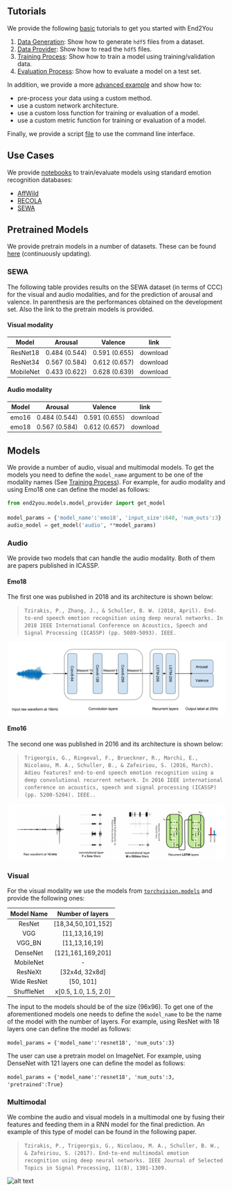 ## Tutorials

We provide the following [basic](tutorials/basic) tutorials to get you started with End2You

1. [Data Generation](tutorials/basic/1.%20Data%20Generation.ipynb): Show how to generate `hdf5` files from a dataset.<br>
2. [Data Provider](tutorials/basic/2.%20Data%20Provider.ipynb): Show how to read the `hdf5` files.<br>
3. [Training Process](tutorials/basic/3.%20Training%20Process.ipynb): Show how to train a model using training/validation data.<br>
4. [Evaluation Process](tutorials/basic/4.%20Evaluation%20Process.ipynb): Show how to evaluate a model on a test set.

In addition, we provide a more [advanced example](advanced/Training.ipynb) and show how to: 
* pre-process your data using a custom method.
* use a custom network architecture.
* use a custom loss function for training or evaluation of a model.
* use a custom metric function for training or evaluation of a model.

Finally, we provide a script [file](cli) to use the command line interface.

## Use Cases

We provide [notebooks](use_cases) to train/evaluate models using standard emotion recognition databases:

* [AffWild](use_cases/AffWild)
* [RECOLA](use_cases/RECOLA)
* [SEWA](use_cases/SEWA)

## Pretrained Models

We provide pretrain models in a number of datasets. These can be found [here](pretrained) (continuously updating).

### SEWA

The following table provides results on the SEWA dataset (in terms of CCC) for the visual and audio modalities, and for the prediction of arousal and valence. In parenthesis are the performances obtained on the development set. Also the link to the pretrain models is provided.

#### Visual modality

| Model | Arousal | Valence | link |
| :---: | :---: | :---: | :---: |
| ResNet18  | 0.484 (0.544) | 0.591 (0.655) | download |
| ResNet34  | 0.567 (0.584) | 0.612 (0.657) | download |
| MobileNet | 0.433 (0.622) | 0.628 (0.639) | download |

#### Audio modality

| Model | Arousal | Valence | link |
| :---: | :---: | :---: | :---: |
| emo16  | 0.484 (0.544) | 0.591 (0.655) | download |
| emo18  | 0.567 (0.584) | 0.612 (0.657) | download |


## Models

We provide a number of audio, visual and multimodal models. To get the models you need to define the `model_name` argument to be one of the modality names (See [Training Process](tutorials/3.%20Training%20Process.ipynb)).
For example, for audio modality and using Emo18 one can define the model as follows:

```python
from end2you.models.model_provider import get_model

model_params = {'model_name':'emo18', 'input_size':640, 'num_outs':3}
audio_model = get_model('audio', **model_params)
```

### Audio

We provide two models that can handle the audio modality. Both of them are papers published in ICASSP.

#### Emo18

The first one was published in 2018 and its architecture is shown below:

> `Tzirakis, P., Zhang, J., & Schuller, B. W. (2018, April). End-to-end speech emotion recognition using deep neural networks. In 2018 IEEE International Conference on Acoustics, Speech and Signal Processing (ICASSP) (pp. 5089-5093). IEEE.`

![alt text](figures/emo18.png "Speech Emotion Recognition - Emo18 model")


#### Emo16

The second one was published in 2016 and its architecture is shown below:

> `Trigeorgis, G., Ringeval, F., Brueckner, R., Marchi, E., Nicolaou, M. A., Schuller, B., & Zafeiriou, S. (2016, March). Adieu features? end-to-end speech emotion recognition using a deep convolutional recurrent network. In 2016 IEEE international conference on acoustics, speech and signal processing (ICASSP) (pp. 5200-5204). IEEE..`

![alt text](figures/emo16.png "Speech Emotion Recognition - Emo16 model")


### Visual

For the visual modality we use the models from [`torchvision.models`](https://pytorch.org/docs/stable/torchvision/models.html) and provide the following ones:

| Model Name | Number of layers |
| :---: | :---: |
| ResNet | [18,34,50,101,152] |
| VGG | [11,13,16,19] |
| VGG_BN | [11,13,16,19] |
| DenseNet | [121,161,169,201] |
| MobileNet | - |
| ResNeXt | [32x4d, 32x8d] |
| Wide ResNet | [50, 101] |
| ShuffleNet | x[0.5, 1.0, 1.5, 2.0] |

<!--
1. ResNet - [18,34,50,101,152]
2. VGG - [11,13,16,19]
3. VGG_BN - [11,13,16,19]
4. DenseNet - [121,161,169,201]
5. MobileNet
6. ResNeXt - [32x4d, 32x8d]
7. Wide ResNet - [50, 101]
8. ShuffleNet - x[0.5, 1.0, 1.5, 2.0]
-->

The input to the models should be of the size (96x96). To get one of the aforementioned models one needs to define the `model_name` to be the name of the model with the number of layers. For example, using ResNet with 18 layers one can define the model as follows:

```model_params = {'model_name':'resnet18', 'num_outs':3}```

The user can use a pretrain model on ImageNet. For example, using DenseNet with 121 layers one can define the model as follows:

```model_params = {'model_name':'resnet18', 'num_outs':3, 'pretrained':True}```

### Multimodal

We combine the audio and visual models in a multimodal one by fusing their features and feeding them in a RNN model for the final prediction.
An example of this type of model can be found in the following paper.

> `Tzirakis, P., Trigeorgis, G., Nicolaou, M. A., Schuller, B. W., & Zafeiriou, S. (2017). End-to-end multimodal emotion recognition using deep neural networks. IEEE Journal of Selected Topics in Signal Processing, 11(8), 1301-1309.`

![alt text](figures/multimodal.png "Multimodal Emotion Recognition model")

